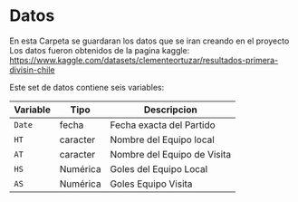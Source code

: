 # Datos

En esta Carpeta se guardaran los datos que se iran creando en el proyecto
Los datos fueron obtenidos de la pagina kaggle: https://www.kaggle.com/datasets/clementeortuzar/resultados-primera-divisin-chile

Este set de datos contiene seis variables:

| Variable | Tipo     | Descripcion                 |
|----------|----------|-----------------------------|
| `Date`   | fecha    | Fecha exacta del Partido    |
| `HT`     | caracter | Nombre del Equipo local     |
| `AT`     | caracter | Nombre del Equipo de Visita |
| `HS`     | Numérica | Goles del Equipo Local      |
| `AS`     | Numérica | Goles Equipo Visita         |

